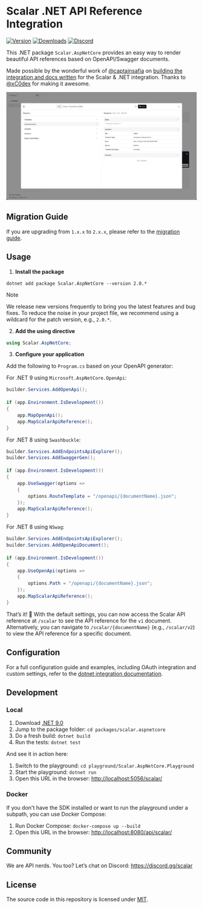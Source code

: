 # Scalar .NET API Reference Integration

[![Version](https://img.shields.io/nuget/v/Scalar.AspNetCore)](https://www.nuget.org/packages/Scalar.AspNetCore)
[![Downloads](https://img.shields.io/nuget/dt/Scalar.AspNetCore)](https://www.nuget.org/packages/Scalar.AspNetCore)
[![Discord](https://img.shields.io/discord/1135330207960678410?style=flat&color=5865F2)](https://discord.gg/scalar)

This .NET package `Scalar.AspNetCore` provides an easy way to render beautiful API references based on OpenAPI/Swagger documents.

Made possible by the wonderful work of [@captainsafia](https://github.com/captainsafia) on [building the integration and docs written](https://learn.microsoft.com/en-us/aspnet/core/fundamentals/openapi/using-openapi-documents?view=aspnetcore-9.0#use-scalar-for-interactive-api-documentation) for the Scalar & .NET integration. Thanks to [@xC0dex](https://github.com/xC0dex) for making it awesome.

![dotnet](https://raw.githubusercontent.com/scalar/scalar/refs/heads/main/packages/scalar.aspnetcore/dotnet.jpg)

## Migration Guide

If you are upgrading from `1.x.x` to `2.x.x`, please refer to the [migration guide](https://github.com/scalar/scalar/issues/4362).

## Usage

1. **Install the package**

```shell
dotnet add package Scalar.AspNetCore --version 2.0.*
```

> [!NOTE]
> We release new versions frequently to bring you the latest features and bug fixes. To reduce the noise in your project file, we recommend using a wildcard for the patch version, e.g., `2.0.*`.

2. **Add the using directive**

```csharp
using Scalar.AspNetCore;
```

3. **Configure your application**

Add the following to `Program.cs` based on your OpenAPI generator:

For .NET 9 using `Microsoft.AspNetCore.OpenApi`:

```csharp
builder.Services.AddOpenApi();

if (app.Environment.IsDevelopment())
{
    app.MapOpenApi();
    app.MapScalarApiReference();
}
```

For .NET 8 using `Swashbuckle`:

```csharp
builder.Services.AddEndpointsApiExplorer();
builder.Services.AddSwaggerGen();

if (app.Environment.IsDevelopment())
{
    app.UseSwagger(options =>
    {
        options.RouteTemplate = "/openapi/{documentName}.json";
    });
    app.MapScalarApiReference();
}
```

For .NET 8 using `NSwag`:

```csharp
builder.Services.AddEndpointsApiExplorer();
builder.Services.AddOpenApiDocument();

if (app.Environment.IsDevelopment())
{
    app.UseOpenApi(options =>
    {
        options.Path = "/openapi/{documentName}.json";
    });
    app.MapScalarApiReference();
}
```

That’s it! 🎉 With the default settings, you can now access the Scalar API reference at `/scalar` to see the API reference for the `v1` document. Alternatively, you can navigate to `/scalar/{documentName}` (e.g., `/scalar/v2`) to view the API reference for a specific document.

## Configuration

For a full configuration guide and examples, including OAuth integration and custom settings, refer to the [dotnet integration documentation](https://github.com/scalar/scalar/blob/main/documentation/integrations/dotnet.md).

## Development

### Local

1. Download [.NET 9.0](https://dotnet.microsoft.com/en-us/download/dotnet/9.0)
2. Jump to the package folder: `cd packages/scalar.aspnetcore`
3. Do a fresh build: `dotnet build`
4. Run the tests: `dotnet test`

And see it in action here:

1. Switch to the playground: `cd playground/Scalar.AspNetCore.Playground`
2. Start the playground: `dotnet run`
3. Open this URL in the browser: <http://localhost:5056/scalar/>

### Docker

If you don't have the SDK installed or want to run the playground under a subpath, you can use Docker Compose:

1. Run Docker Compose: `docker-compose up --build`
2. Open this URL in the browser: <http://localhost:8080/api/scalar/>

## Community

We are API nerds. You too? Let’s chat on Discord: <https://discord.gg/scalar>

## License

The source code in this repository is licensed under [MIT](https://github.com/scalar/scalar/blob/main/LICENSE).
